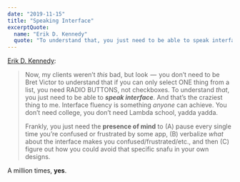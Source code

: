 ```yaml
---
date: "2019-11-15"
title: "Speaking Interface"
excerptQuote:
  name: "Erik D. Kennedy"
  quote: "To understand that, you just need to be able to speak interface. And that’s the craziest thing to me. Interface fluency is something anyone can achieve."
---
```


[Erik D. Kennedy](https://learnui.design/blog/4-rules-intuitive-ux.html):

> Now, my clients weren’t _this_ bad, but look  —  you don’t need to be Bret Victor to understand that if you can only select ONE thing from a list, you need RADIO BUTTONS, not checkboxes. To understand _that_, you just need to be able to _**speak interface**_. And that’s the craziest thing to me. Interface fluency is something _anyone_ can achieve. You don’t need college, you don’t need Lambda school, yadda yadda.
>
> Frankly, you just need the **presence of mind** to (A) pause every single time you’re confused or frustrated by some app, (B) verbalize _what_ about the interface makes you confused/frustrated/etc., and then (C) figure out how you could avoid that specific snafu in your own designs.

A million times, **yes**.
